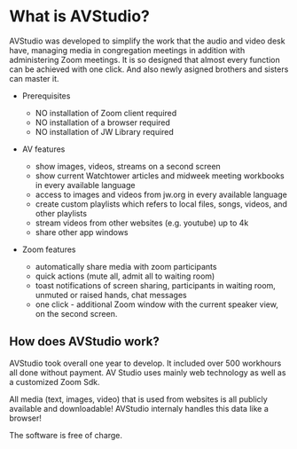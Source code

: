 # What is AVStudio?
AVStudio was developed to simplify the work that the audio and video desk have, managing media in congregation meetings in addition with administering Zoom meetings. 
It is so designed that almost every function can be achieved with one click. And also newly asigned brothers and sisters can master it. 

- Prerequisites
  - NO installation of Zoom client required
  - NO installation of a browser required
  - NO installation of JW Library required

- AV features
  -  show images, videos, streams on a second screen
  -  show current Watchtower articles and midweek meeting workbooks in every available language
  -  access to images and videos from jw.org in every available language
  -  create custom playlists which refers to local files, songs, videos, and other playlists
  -  stream videos from other websites (e.g. youtube) up to 4k
  -  share other app windows
    
- Zoom features
  - automatically share media with zoom participants
  - quick actions (mute all, admit all to waiting room)  
  - toast notifications of screen sharing, participants in waiting room, unmuted or raised hands, chat messages
  - one click - additional Zoom window with the current speaker view, on the second screen.


## How does AVStudio work?
AVStudio took overall one year to develop. It included over 500 workhours all done without payment.
AV Studio uses mainly web technology as well as a customized Zoom Sdk.

All media (text, images, video) that is used from websites is all publicly available and downloadable! AVStudio internaly handles this data like a browser!

The software is free of charge.






